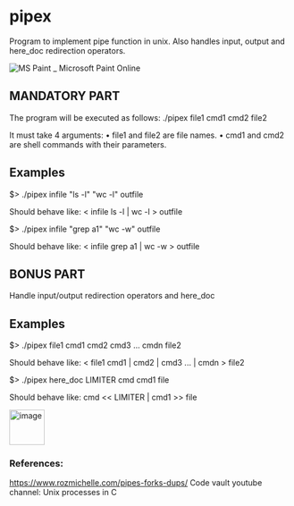 # pipex

Program to implement pipe function in unix. Also handles input, output and here_doc redirection operators.

![MS Paint _ Microsoft Paint Online](https://user-images.githubusercontent.com/66158938/201291242-4cfaf0b3-197a-46e5-824e-d0f7285c20ea.png)

MANDATORY PART
--------------
The program will be executed as follows: 
./pipex file1 cmd1 cmd2 file2

It must take 4 arguments:
• file1 and file2 are file names.
• cmd1 and cmd2 are shell commands with their parameters.

## Examples

$> ./pipex infile "ls -l" "wc -l" outfile

Should behave like: < infile ls -l | wc -l > outfile 

$> ./pipex infile "grep a1" "wc -w" outfile

Should behave like: < infile grep a1 | wc -w > outfile




BONUS PART
----------

Handle input/output redirection operators and here_doc

## Examples

$> ./pipex file1 cmd1 cmd2 cmd3 ... cmdn file2

Should behave like: < file1 cmd1 | cmd2 | cmd3 ... | cmdn > file2

$> ./pipex here_doc LIMITER cmd cmd1 file

Should behave like: cmd << LIMITER | cmd1 >> file


<img width="63" alt="image" src="https://user-images.githubusercontent.com/66158938/200158152-036c79ef-eb80-4658-8aab-9d3519bc6540.png">

### References:
https://www.rozmichelle.com/pipes-forks-dups/
Code vault youtube channel: Unix processes in C


